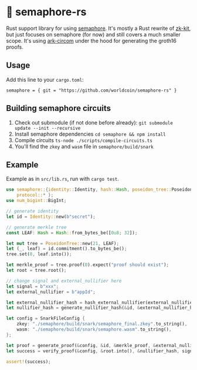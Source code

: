 # 🦀 semaphore-rs 

Rust support library for using [semaphore](https://github.com/appliedzkp/semaphore). It's mostly a Rust rewrite of [zk-kit](https://github.com/appliedzkp/zk-kit), but just focuses on semaphore (for now) and still covers a much smaller scope. It's using [ark-circom](https://github.com/gakonst/ark-circom) under the hood for generating the groth16 proofs.

## Usage

Add this line to your `cargo.toml`:
```
semaphore = { git = "https://github.com/worldcoin/semaphore-rs" }
```

## Building semaphore circuits

1. Check out submodule (if not done before already): `git submodule update --init --recursive`
1. Install semaphore dependencies `cd semaphore && npm install`
1. Compile circuits `ts-node ./scripts/compile-circuits.ts`
1. You'll find the `zkey` and `wasm` file in `semaphore/build/snark`

## Example

Example as in `src/lib.rs`, run with `cargo test`.

```rust
use semaphore::{identity::Identity, hash::Hash, poseidon_tree::PoseidonTree,
    protocol::* };
use num_bigint::BigInt;

// generate identity
let id = Identity::new(b"secret");

// generate merkle tree
const LEAF: Hash = Hash::from_bytes_be([0u8; 32]);

let mut tree = PoseidonTree::new(21, LEAF);
let (_, leaf) = id.commitment().to_bytes_be();
tree.set(0, leaf.into());

let merkle_proof = tree.proof(0).expect("proof should exist");
let root = tree.root();

// change signal and external_nullifier here
let signal = b"xxx";
let external_nullifier = b"appId";

let external_nullifier_hash = hash_external_nullifier(external_nullifier);
let nullifier_hash = generate_nullifier_hash(&id, &external_nullifier_hash);

let config = SnarkFileConfig {
    zkey: "./semaphore/build/snark/semaphore_final.zkey".to_string(),
    wasm: "./semaphore/build/snark/semaphore.wasm".to_string(),
};

let proof = generate_proof(&config, &id, &merkle_proof, &external_nullifier_hash, signal).unwrap();
let success = verify_proof(&config, &root.into(), &nullifier_hash, signal, &external_nullifier_hash, &proof).unwrap();

assert!(success);
```
